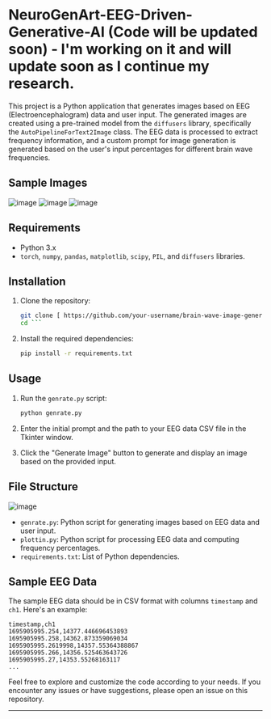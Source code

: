 # NeuroGenArt-EEG-Driven-Generative-AI (Code will be updated soon) - I'm working on it and will update soon as I continue my research.
This project is a Python application that generates images based on EEG (Electroencephalogram) data and user input. The generated images are created using a pre-trained model from the `diffusers` library, specifically the `AutoPipelineForText2Image` class. The EEG data is processed to extract frequency information, and a custom prompt for image generation is generated based on the user's input percentages for different brain wave frequencies.

## Sample Images
![image](https://github.com/shivamkapoor172002/NeuroGenArt-EEG-Driven-Generative-AI/assets/92868323/f1fea21f-4d35-4e82-a484-f72bd87cd1a7)
![image](https://github.com/shivamkapoor172002/NeuroGenArt-EEG-Driven-Generative-AI/assets/92868323/3296e37c-52d4-4890-aad3-71cd3dcc6f0b) ![image](https://github.com/shivamkapoor172002/NeuroGenArt-EEG-Driven-Generative-AI/assets/92868323/f930c9fe-fae8-4db3-9deb-bf52b61d60c7)


## Requirements

- Python 3.x
- `torch`, `numpy`, `pandas`, `matplotlib`, `scipy`, `PIL`, and `diffusers` libraries.

## Installation

1. Clone the repository:

   ```bash
   git clone [ https://github.com/your-username/brain-wave-image-generator.git](https://github.com/shivamkapoor172002/NeuroGenArt-EEG-Driven-Generative-AI)
   cd ```

2. Install the required dependencies:

   ```bash
   pip install -r requirements.txt
   ```

## Usage

1. Run the `genrate.py` script:

   ```bash
   python genrate.py
   ```

2. Enter the initial prompt and the path to your EEG data CSV file in the Tkinter window.

3. Click the "Generate Image" button to generate and display an image based on the provided input.

## File Structure
![image](https://github.com/shivamkapoor172002/NeuroGenArt-EEG-Driven-Generative-AI/assets/92868323/bddc9b24-f1d5-4d0f-ae62-968bedb11c0c)

- `genrate.py`: Python script for generating images based on EEG data and user input.
- `plottin.py`: Python script for processing EEG data and computing frequency percentages.
- `requirements.txt`: List of Python dependencies.

## Sample EEG Data

The sample EEG data should be in CSV format with columns `timestamp` and `ch1`. Here's an example:

```csv
timestamp,ch1
1695905995.254,14377.446696453893
1695905995.258,14362.873359069034
1695905995.2619998,14357.55364388867
1695905995.266,14356.525463643726
1695905995.27,14353.55268163117
...
```



Feel free to explore and customize the code according to your needs. If you encounter any issues or have suggestions, please open an issue on this repository.

---
